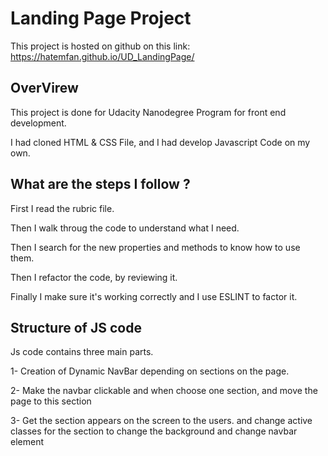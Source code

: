 # Landing Page Project

This project is hosted on github on this link: https://hatemfan.github.io/UD_LandingPage/

## OverVirew

This project is done for Udacity Nanodegree Program for front end development.

I had cloned HTML & CSS File, and I had develop Javascript Code on my own.

## What are the steps I follow ?

First I read the rubric file.

Then I walk throug the code to understand what I need.

Then I search for the new properties and methods to know how to use them.

Then I refactor the code, by reviewing it.

Finally I make sure it's working correctly and I use ESLINT to factor it.

## Structure of JS code

Js code contains three main parts.

1- Creation of Dynamic NavBar depending on sections on the page.

2- Make the navbar clickable and when choose one section, and move the page to this section

3- Get the section appears on the screen to the users. and change active classes for the section to change the background and change navbar element